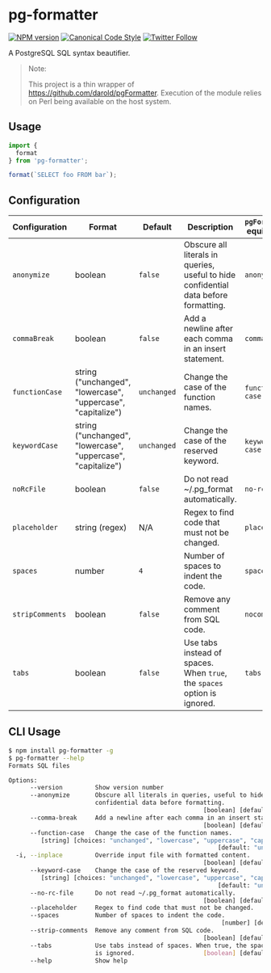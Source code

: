 # pg-formatter

[![NPM version](http://img.shields.io/npm/v/pg-formatter.svg?style=flat-square)](https://www.npmjs.org/package/pg-formatter)
[![Canonical Code Style](https://img.shields.io/badge/code%20style-canonical-blue.svg?style=flat-square)](https://github.com/gajus/canonical)
[![Twitter Follow](https://img.shields.io/twitter/follow/kuizinas.svg?style=social&label=Follow)](https://twitter.com/kuizinas)

A PostgreSQL SQL syntax beautifier.

> Note:
>
> This project is a thin wrapper of https://github.com/darold/pgFormatter.
> Execution of the module relies on Perl being available on the host system.

## Usage

```js
import {
  format
} from 'pg-formatter';

format(`SELECT foo FROM bar`);

```

## Configuration

|Configuration|Format|Default|Description|`pgFormatter` equivalent|
|---|---|---|---|---|
|`anonymize`|boolean|`false`|Obscure all literals in queries, useful to hide confidential data before formatting.|`anonymize`|
|`commaBreak`|boolean|`false`|Add a newline after each comma in an insert statement.|`comma-break`|
|`functionCase`|string ("unchanged", "lowercase", "uppercase", "capitalize")|`unchanged`|Change the case of the function names.|`function-case`|
|`keywordCase`|string ("unchanged", "lowercase", "uppercase", "capitalize")|`unchanged`|Change the case of the reserved keyword.|`keyword-case`|
|`noRcFile`|boolean|`false`|Do not read ~/.pg_format automatically.|`no-rcfile`|
|`placeholder`|string (regex)|N/A|Regex to find code that must not be changed.|`placeholder`|
|`spaces`|number|`4`|Number of spaces to indent the code.|`spaces`|
|`stripComments`|boolean|`false`|Remove any comment from SQL code.|`nocomment`|
|`tabs`|boolean|`false`|Use tabs instead of spaces. When `true`, the `spaces` option is ignored.|`tabs`|

## CLI Usage

```bash
$ npm install pg-formatter -g
$ pg-formatter --help
Formats SQL files

Options:
      --version         Show version number                            [boolean]
      --anonymize       Obscure all literals in queries, useful to hide
                        confidential data before formatting.
                                                      [boolean] [default: false]
      --comma-break     Add a newline after each comma in an insert statement.
                                                      [boolean] [default: false]
      --function-case   Change the case of the function names.
         [string] [choices: "unchanged", "lowercase", "uppercase", "capitalize"]
                                                          [default: "unchanged"]
  -i, --inplace         Override input file with formatted content.
                                                      [boolean] [default: false]
      --keyword-case    Change the case of the reserved keyword.
         [string] [choices: "unchanged", "lowercase", "uppercase", "capitalize"]
                                                          [default: "unchanged"]
      --no-rc-file      Do not read ~/.pg_format automatically.
                                                      [boolean] [default: false]
      --placeholder     Regex to find code that must not be changed.    [string]
      --spaces          Number of spaces to indent the code.
                                                           [number] [default: 4]
      --strip-comments  Remove any comment from SQL code.
                                                      [boolean] [default: false]
      --tabs            Use tabs instead of spaces. When true, the spaces option
                        is ignored.                   [boolean] [default: false]
      --help            Show help                                      [boolean]
```

